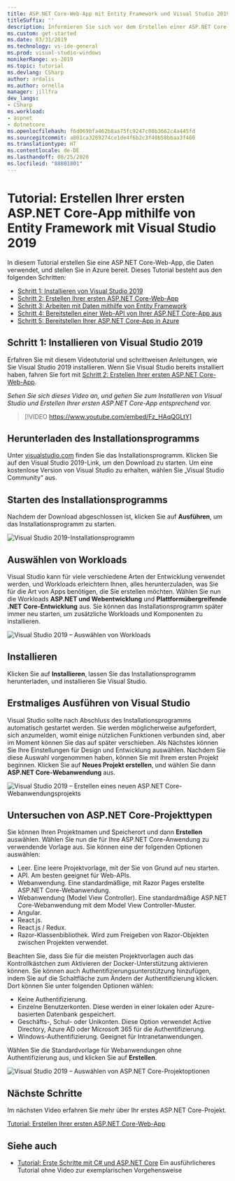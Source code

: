 ```yaml
---
title: ASP.NET Core-Web-App mit Entity Framework und Visual Studio 2019
titleSuffix: ''
description: Informieren Sie sich vor dem Erstellen einer ASP.NET Core-Web-App zuerst anhand dieses Videotutorials und schrittweiser Anleitungen über das Installieren von Visual Studio-2019.
ms.custom: get-started
ms.date: 03/31/2019
ms.technology: vs-ide-general
ms.prod: visual-studio-windows
monikerRange: vs-2019
ms.topic: tutorial
ms.devlang: CSharp
author: ardalis
ms.author: ornella
manager: jillfra
dev_langs:
- CSharp
ms.workload:
- aspnet
- dotnetcore
ms.openlocfilehash: f6d069bfa462b8aa75fc9247c08b3662c4a445fd
ms.sourcegitcommit: a801ca3269274ce1de4f6b2c3f40b58bbaa3f460
ms.translationtype: HT
ms.contentlocale: de-DE
ms.lasthandoff: 08/25/2020
ms.locfileid: "88801801"
---
```

# <a name="tutorial-create-your-first-aspnet-core-app-using-entity-framework-with-visual-studio-2019"></a>Tutorial: Erstellen Ihrer ersten ASP.NET Core-App mithilfe von Entity Framework mit Visual Studio 2019

In diesem Tutorial erstellen Sie eine ASP.NET Core-Web-App, die Daten verwendet, und stellen Sie in Azure bereit. Dieses Tutorial besteht aus den folgenden Schritten:

- [Schritt 1: Installieren von Visual Studio 2019](#step-1-install-visual-studio-2019)
- [Schritt 2: Erstellen Ihrer ersten ASP.NET Core-Web-App](tutorial-aspnet-core-ef-step-02.md)
- [Schritt 3: Arbeiten mit Daten mithilfe von Entity Framework](tutorial-aspnet-core-ef-step-03.md)
- [Schritt 4: Bereitstellen einer Web-API von Ihrer ASP.NET Core-App aus](tutorial-aspnet-core-ef-step-04.md)
- [Schritt 5: Bereitstellen Ihrer ASP.NET Core-App in Azure](tutorial-aspnet-core-ef-step-05.md)

## <a name="step-1-install-visual-studio-2019"></a>Schritt 1: Installieren von Visual Studio 2019

Erfahren Sie mit diesem Videotutorial und schrittweisen Anleitungen, wie Sie Visual Studio 2019 installieren. Wenn Sie Visual Studio bereits installiert haben, fahren Sie fort mit [Schritt 2: Erstellen Ihrer ersten ASP.NET Core-Web-App](tutorial-aspnet-core-ef-step-02.md).

_Sehen Sie sich dieses Video an, und gehen Sie zum Installieren von Visual Studio und Erstellen Ihrer ersten ASP.NET Core-App entsprechend vor._

> [!VIDEO https://www.youtube.com/embed/Fz_HAqQGLtY]

## <a name="download-the-installer"></a>Herunterladen des Installationsprogramms

Unter [visualstudio.com](https://visualstudio.com) finden Sie das Installationsprogramm. Klicken Sie auf den Visual Studio 2019-Link, um den Download zu starten. Um eine kostenlose Version von Visual Studio zu erhalten, wählen Sie „Visual Studio Community“ aus.

## <a name="start-the-installer"></a>Starten des Installationsprogramms

Nachdem der Download abgeschlossen ist, klicken Sie auf **Ausführen**, um das Installationsprogramm zu starten.

![Visual Studio 2019-Installationsprogramm](media/vs-2019/vs2019-installer.png)

## <a name="choose-workloads"></a>Auswählen von Workloads

Visual Studio kann für viele verschiedene Arten der Entwicklung verwendet werden, und Workloads erleichtern Ihnen, alles herunterzuladen, was Sie für die Art von Apps benötigen, die Sie erstellen möchten. Wählen Sie nun die Workloads **ASP.NET und Webentwicklung** und **Plattformübergreifende .NET Core-Entwicklung** aus. Sie können das Installationsprogramm später immer neu starten, um zusätzliche Workloads und Komponenten zu installieren.

![Visual Studio 2019 – Auswählen von Workloads](media/vs-2019/vs2019-choose-workloads.png)

## <a name="install"></a>Installieren

Klicken Sie auf **Installieren**, lassen Sie das Installationsprogramm herunterladen, und installieren Sie Visual Studio.

## <a name="run-visual-studio-for-the-first-time"></a>Erstmaliges Ausführen von Visual Studio

Visual Studio sollte nach Abschluss des Installationsprogramms automatisch gestartet werden. Sie werden möglicherweise aufgefordert, sich anzumelden, womit einige nützlichen Funktionen verbunden sind, aber im Moment können Sie das auf später verschieben. Als Nächstes können Sie Ihre Einstellungen für Design und Entwicklung auswählen. Nachdem Sie diese Auswahl vorgenommen haben, können Sie mit Ihrem ersten Projekt beginnen. Klicken Sie auf **Neues Projekt erstellen**, und wählen Sie dann **ASP.NET Core-Webanwendung** aus.

![Visual Studio 2019 – Erstellen eines neuen ASP.NET Core-Webanwendungsprojekts](media/vs-2019/vs2019-create-new-project.png)

## <a name="explore-aspnet-core-project-types"></a>Untersuchen von ASP.NET Core-Projekttypen

Sie können Ihren Projektnamen und Speicherort und dann **Erstellen** auswählen. Wählen Sie nun die für Ihre ASP.NET Core-Anwendung zu verwendende Vorlage aus. Sie können eine der folgenden Optionen auswählen:

- Leer. Eine leere Projektvorlage, mit der Sie von Grund auf neu starten.
- API. Am besten geeignet für Web-APIs.
- Webanwendung. Eine standardmäßige, mit Razor Pages erstellte ASP.NET Core-Webanwendung.
- Webanwendung (Model View Controller). Eine standardmäßige ASP.NET Core-Webanwendung mit dem Model View Controller-Muster.
- Angular.
- React.js.
- React.js / Redux.
- Razor-Klassenbibliothek. Wird zum Freigeben von Razor-Objekten zwischen Projekten verwendet.

Beachten Sie, dass Sie für die meisten Projektvorlagen auch das Kontrollkästchen zum Aktivieren der Docker-Unterstützung aktivieren können. Sie können auch Authentifizierungsunterstützung hinzufügen, indem Sie auf die Schaltfläche zum Ändern der Authentifizierung klicken. Dort können Sie unter folgenden Optionen wählen:

- Keine Authentifizierung.
- Einzelne Benutzerkonten. Diese werden in einer lokalen oder Azure-basierten Datenbank gespeichert.
- Geschäfts-, Schul- oder Unikonten. Diese Option verwendet Active Directory, Azure AD oder Microsoft 365 für die Authentifizierung.
- Windows-Authentifizierung. Geeignet für Intranetanwendungen.

Wählen Sie die Standardvorlage für Webanwendungen ohne Authentifizierung aus, und klicken Sie auf **Erstellen**.

![Visual Studio 2019 – Auswählen von ASP.NET Core-Projektoptionen](media/vs-2019/vs2019-choose-aspnetcore-project.png)

## <a name="next-steps"></a>Nächste Schritte

Im nächsten Video erfahren Sie mehr über Ihr erstes ASP.NET Core-Projekt.

[Tutorial: Erstellen Ihrer ersten ASP.NET Core-Web-App](tutorial-aspnet-core-ef-step-02.md)

## <a name="see-also"></a>Siehe auch

- [Tutorial: Erste Schritte mit C# und ASP.NET Core](tutorial-aspnet-core.md) Ein ausführlicheres Tutorial ohne Video zur exemplarischen Vorgehensweise
